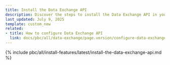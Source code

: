 ```yaml
---
title: Install the Data Exchange API
description: Discover the steps to install the Data Exchange API in your Spryker project, enabling efficient and seamless integration with external databases for optimized data exchange.
last_updated: July 9, 2025
template: custom_new
related:
- title: How to configure Data Exchange API
  link: docs/pbc/all/data-exchange/page.version/configure-data-exchange-api.html
---
```


{% include pbc/all/install-features/latest/install-the-data-exchange-api.md %} <!-- To edit, see /_includes/pbc/all/install-features/202311.0/install-the-data-exchange-api.md -->